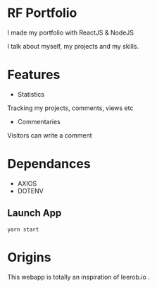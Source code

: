 # RF Portfolio 

I made my portfolio with ReactJS & NodeJS

I talk about myself, my projects and my skills.

# Features

- Statistics

Tracking my projects, comments, views etc

- Commentaries

Visitors can write a comment

# Dependances

- AXIOS
- DOTENV

## Launch App

`yarn start`

# Origins

This webapp is totally an inspiration of leerob.io . 
